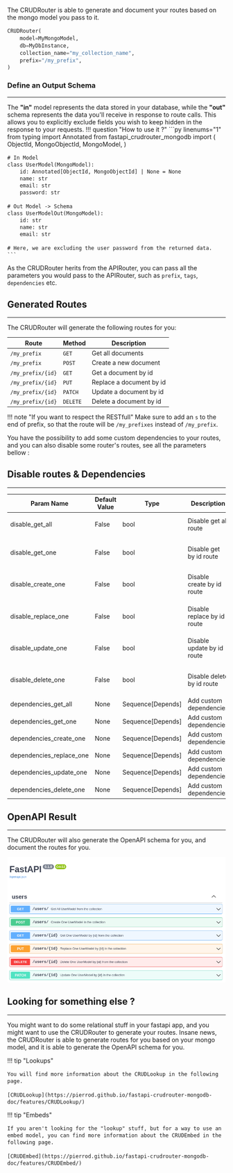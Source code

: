The CRUDRouter is able to generate and document your routes based on the mongo model you pass to it.

```python
CRUDRouter(
    model=MyMongoModel,
    db=MyDbInstance,
    collection_name="my_collection_name",
    prefix="/my_prefix",
)
```

### Define an Output Schema

---

The **"in"** model represents the data stored in your database, while the **"out"** schema represents the data you'll receive in response to route calls. This allows you to explicitly exclude fields you wish to keep hidden in the response to your requests.
!!! question "How to use it ?"
    ```py linenums="1"
    from typing import Annotated
    from fastapi_crudrouter_mongodb import (
        ObjectId,
        MongoObjectId,
        MongoModel,
    )


    # In Model
    class UserModel(MongoModel):
        id: Annotated[ObjectId, MongoObjectId] | None = None
        name: str
        email: str
        password: str

    # Out Model -> Schema
    class UserModelOut(MongoModel):
        id: str
        name: str
        email: str

    # Here, we are excluding the user password from the returned data.
    ```



As the CRUDRouter herits from the APIRouter, you can pass all the parameters you would pass to the APIRouter, such as `prefix`, `tags`, `dependencies` etc.

## Generated Routes

---

The CRUDRouter will generate the following routes for you:

| Route             | Method   | Description              |
| ----------------- | -------- | ------------------------ |
| `/my_prefix`      | `GET`    | Get all documents        |
| `/my_prefix`      | `POST`   | Create a new document    |
| `/my_prefix/{id}` | `GET`    | Get a document by id     |
| `/my_prefix/{id}` | `PUT`    | Replace a document by id |
| `/my_prefix/{id}` | `PATCH`  | Update a document by id  |
| `/my_prefix/{id}` | `DELETE` | Delete a document by id  |

!!! note "If you want to respect the RESTfull"
    Make sure to add an `s` to the end of prefix, so that the route will be `/my_prefixes` instead of `/my_prefix`.

You have the possibility to add some custom dependencies to your routes, and you can also disable some router's routes, see all the parameters bellow :

## Disable routes & Dependencies

--- 

| Param Name               | Default Value | Type              | Description                 | Default Behavior                        |
|--------------------------|---------------|-------------------|-----------------------------|-----------------------------------------|
| disable_get_all          | False         | bool              | Disable get all route       | Get all route is enable / visible       |
| disable_get_one          | False         | bool              | Disable get by id route     | Get by id route is enable / visible     |
| disable_create_one       | False         | bool              | Disable create by id route  | Create by id route is enable / visible  |
| disable_replace_one      | False         | bool              | Disable replace by id route | Replace by id route is enable / visible |
| disable_update_one       | False         | bool              | Disable update by id route  | Update by id route is enable / visible  |
| disable_delete_one       | False         | bool              | Disable delete by id route  | Delete by id route is enable / visible  |
| dependencies_get_all     | None          | Sequence[Depends] | Add custom dependencies     | Default router dependencies             |
| dependencies_get_one     | None          | Sequence[Depends] | Add custom dependencies     | Default router dependencies             |
| dependencies_create_one  | None          | Sequence[Depends] | Add custom dependencies     | Default router dependencies             |
| dependencies_replace_one | None          | Sequence[Depends] | Add custom dependencies     | Default router dependencies             |
| dependencies_update_one  | None          | Sequence[Depends] | Add custom dependencies     | Default router dependencies             |
| dependencies_delete_one  | None          | Sequence[Depends] | Add custom dependencies     | Default router dependencies             |

## OpenAPI Result

---

The CRUDRouter will also generate the OpenAPI schema for you, and document the routes for you.

![CRUDRouter OpenAPI schema](../assets/img/crud-router.png)

## Looking for something else ?

---

You might want to do some relational stuff in your fastapi app, and you might want to use the CRUDRouter to generate your routes. Insane news, the CRUDRouter is able to generate routes for you based on your mongo model, and it is able to generate the OpenAPI schema for you.

!!! tip "Lookups"

    You will find more information about the CRUDLookup in the following page.

    [CRUDLookup](https://pierrod.github.io/fastapi-crudrouter-mongodb-doc/features/CRUDLookup/)

!!! tip "Embeds"

    If you aren't looking for the "lookup" stuff, but for a way to use an embed model, you can find more information about the CRUDEmbed in the following page.

    [CRUDEmbed](https://pierrod.github.io/fastapi-crudrouter-mongodb-doc/features/CRUDEmbed/)
